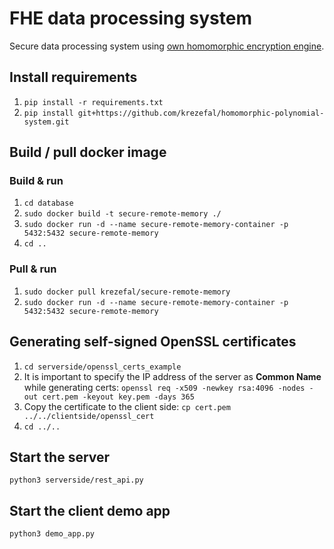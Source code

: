 # FHE data processing system
Secure data processing system using [own homomorphic encryption engine](https://github.com/krezefal/homomorphic-polynomial-system/tree/main).

## Install requirements
1. `pip install -r requirements.txt`
1. `pip install git+https://github.com/krezefal/homomorphic-polynomial-system.git`

## Build / pull docker image
### Build & run
1. `cd database`
1. `sudo docker build -t secure-remote-memory ./`
1. `sudo docker run -d --name secure-remote-memory-container -p 5432:5432 secure-remote-memory`
1. `cd ..`

### Pull & run
1. `sudo docker pull krezefal/secure-remote-memory`
1. `sudo docker run -d --name secure-remote-memory-container -p 5432:5432 secure-remote-memory`

## Generating self-signed OpenSSL certificates

1. `cd serverside/openssl_certs_example`
1. It is important to specify the IP address of the server as **Common Name** while generating certs: `openssl req -x509 -newkey rsa:4096 -nodes -out cert.pem -keyout key.pem -days 365`
1. Copy the certificate to the client side:
`cp cert.pem ../../clientside/openssl_cert`
1. `cd ../..`

## Start the server
`python3 serverside/rest_api.py`

## Start the client demo app
`python3 demo_app.py`
